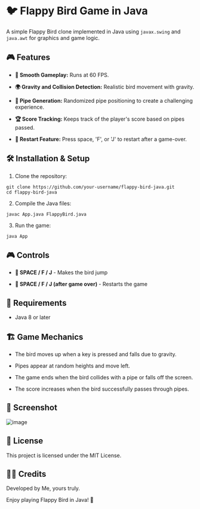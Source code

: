 # 🐦 Flappy Bird Game in Java

A simple Flappy Bird clone implemented in Java using `javax.swing` and `java.awt` for graphics and game logic.

## 🎮 Features

- **🚀 Smooth Gameplay:** Runs at 60 FPS.

- **🌍 Gravity and Collision Detection:** Realistic bird movement with gravity.

- **🚧 Pipe Generation:** Randomized pipe positioning to create a challenging experience.

- **🏆 Score Tracking:** Keeps track of the player's score based on pipes passed.

- **🔄 Restart Feature:** Press space, 'F', or 'J' to restart after a game-over.

## 🛠 Installation & Setup

1. Clone the repository:
```
git clone https://github.com/your-username/flappy-bird-java.git
cd flappy-bird-java
```
2. Compile the Java files:
```
javac App.java FlappyBird.java
```
3. Run the game:
```
java App
```
## 🎮 Controls

- **🔼 SPACE / F / J** - Makes the bird jump

- **🔄 SPACE / F / J (after game over)** - Restarts the game

## 📌 Requirements

- Java 8 or later

## 🏗 Game Mechanics

- The bird moves up when a key is pressed and falls due to gravity.

- Pipes appear at random heights and move left.

- The game ends when the bird collides with a pipe or falls off the screen.

- The score increases when the bird successfully passes through pipes.

## 📸 Screenshot

![image](https://github.com/user-attachments/assets/761290bc-3d9b-4284-86ed-1849bac072e1)


## 📜 License

This project is licensed under the MIT License.

## 👨‍💻 Credits

Developed by Me, yours truly.

Enjoy playing Flappy Bird in Java! 🎉

